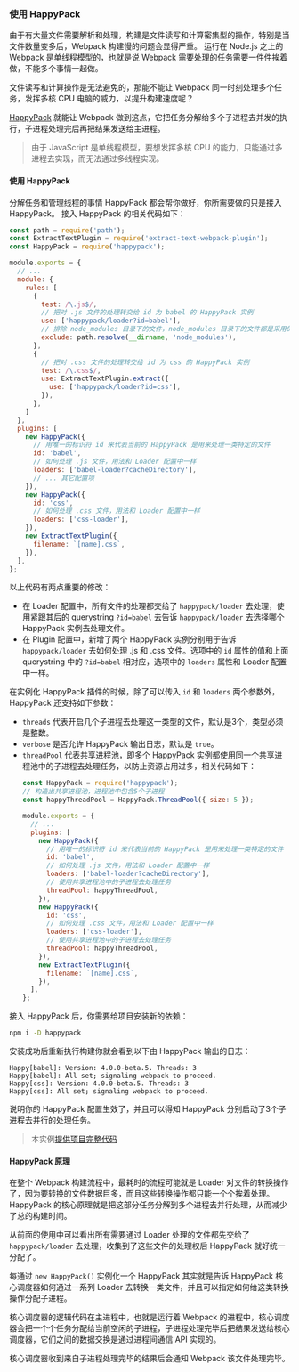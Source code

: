 ### 使用 HappyPack
由于有大量文件需要解析和处理，构建是文件读写和计算密集型的操作，特别是当文件数量变多后，Webpack 构建慢的问题会显得严重。
运行在 Node.js 之上的 Webpack 是单线程模型的，也就是说 Webpack 需要处理的任务需要一件件挨着做，不能多个事情一起做。

文件读写和计算操作是无法避免的，那能不能让 Webpack 同一时刻处理多个任务，发挥多核 CPU 电脑的威力，以提升构建速度呢？

[HappyPack](https://github.com/amireh/happypack) 就能让 Webpack 做到这点，它把任务分解给多个子进程去并发的执行，子进程处理完后再把结果发送给主进程。

> 由于 JavaScript 是单线程模型，要想发挥多核 CPU 的能力，只能通过多进程去实现，而无法通过多线程实现。

#### 使用 HappyPack
分解任务和管理线程的事情 HappyPack 都会帮你做好，你所需要做的只是接入 HappyPack。
接入 HappyPack 的相关代码如下：
```js
const path = require('path');
const ExtractTextPlugin = require('extract-text-webpack-plugin');
const HappyPack = require('happypack');

module.exports = {
  // ...
  module: {
    rules: [
      {
        test: /\.js$/,
        // 把对 .js 文件的处理转交给 id 为 babel 的 HappyPack 实例
        use: ['happypack/loader?id=babel'],
        // 排除 node_modules 目录下的文件，node_modules 目录下的文件都是采用的 ES5 语法，没必要再通过 Babel 去转换
        exclude: path.resolve(__dirname, 'node_modules'),
      },
      {
        // 把对 .css 文件的处理转交给 id 为 css 的 HappyPack 实例
        test: /\.css$/,
        use: ExtractTextPlugin.extract({
          use: ['happypack/loader?id=css'],
        }),
      },
    ]
  },
  plugins: [
    new HappyPack({
      // 用唯一的标识符 id 来代表当前的 HappyPack 是用来处理一类特定的文件
      id: 'babel',
      // 如何处理 .js 文件，用法和 Loader 配置中一样
      loaders: ['babel-loader?cacheDirectory'],
      // ... 其它配置项
    }),
    new HappyPack({
      id: 'css',
      // 如何处理 .css 文件，用法和 Loader 配置中一样
      loaders: ['css-loader'],
    }),
    new ExtractTextPlugin({
      filename: `[name].css`,
    }),
  ],
};
```
以上代码有两点重要的修改：

- 在 Loader 配置中，所有文件的处理都交给了 `happypack/loader` 去处理，使用紧跟其后的 querystring `?id=babel` 去告诉 `happypack/loader` 去选择哪个 HappyPack 实例去处理文件。
- 在 Plugin 配置中，新增了两个 HappyPack 实例分别用于告诉 `happypack/loader` 去如何处理 .js 和 .css 文件。选项中的 `id` 属性的值和上面 querystring 中的 `?id=babel` 相对应，选项中的 `loaders` 属性和 Loader 配置中一样。

在实例化 HappyPack 插件的时候，除了可以传入 `id` 和 `loaders` 两个参数外，HappyPack 还支持如下参数：

- `threads` 代表开启几个子进程去处理这一类型的文件，默认是3个，类型必须是整数。
- `verbose` 是否允许 HappyPack 输出日志，默认是 `true`。
- `threadPool` 代表共享进程池，即多个 HappyPack 实例都使用同一个共享进程池中的子进程去处理任务，以防止资源占用过多，相关代码如下：
  ```js
  const HappyPack = require('happypack');
  // 构造出共享进程池，进程池中包含5个子进程
  const happyThreadPool = HappyPack.ThreadPool({ size: 5 });

  module.exports = {
    // ...
    plugins: [
      new HappyPack({
        // 用唯一的标识符 id 来代表当前的 HappyPack 是用来处理一类特定的文件
        id: 'babel',
        // 如何处理 .js 文件，用法和 Loader 配置中一样
        loaders: ['babel-loader?cacheDirectory'],
        // 使用共享进程池中的子进程去处理任务
        threadPool: happyThreadPool,
      }),
      new HappyPack({
        id: 'css',
        // 如何处理 .css 文件，用法和 Loader 配置中一样
        loaders: ['css-loader'],
        // 使用共享进程池中的子进程去处理任务
        threadPool: happyThreadPool,
      }),
      new ExtractTextPlugin({
        filename: `[name].css`,
      }),
    ],
  };
  ```

接入 HappyPack 后，你需要给项目安装新的依赖：
```bash
npm i -D happypack
```

安装成功后重新执行构建你就会看到以下由 HappyPack 输出的日志：
```
Happy[babel]: Version: 4.0.0-beta.5. Threads: 3
Happy[babel]: All set; signaling webpack to proceed.
Happy[css]: Version: 4.0.0-beta.5. Threads: 3
Happy[css]: All set; signaling webpack to proceed.
```
说明你的 HappyPack 配置生效了，并且可以得知 HappyPack 分别启动了3个子进程去并行的处理任务。

> 本实例[提供项目完整代码](https://github.com/gwuhaolin/dive-into-webpack/tree/master/codes/使用HappyPack)

#### HappyPack 原理
在整个 Webpack 构建流程中，最耗时的流程可能就是 Loader 对文件的转换操作了，因为要转换的文件数据巨多，而且这些转换操作都只能一个个挨着处理。
HappyPack 的核心原理就是把这部分任务分解到多个进程去并行处理，从而减少了总的构建时间。

从前面的使用中可以看出所有需要通过 Loader 处理的文件都先交给了 `happypack/loader` 去处理，收集到了这些文件的处理权后 HappyPack 就好统一分配了。

每通过 `new HappyPack()` 实例化一个 HappyPack 其实就是告诉 HappyPack 核心调度器如何通过一系列 Loader 去转换一类文件，并且可以指定如何给这类转换操作分配子进程。

核心调度器的逻辑代码在主进程中，也就是运行着 Webpack 的进程中，核心调度器会把一个个任务分配给当前空闲的子进程，子进程处理完毕后把结果发送给核心调度器，它们之间的数据交换是通过进程间通信 API 实现的。

核心调度器收到来自子进程处理完毕的结果后会通知 Webpack 该文件处理完毕。

